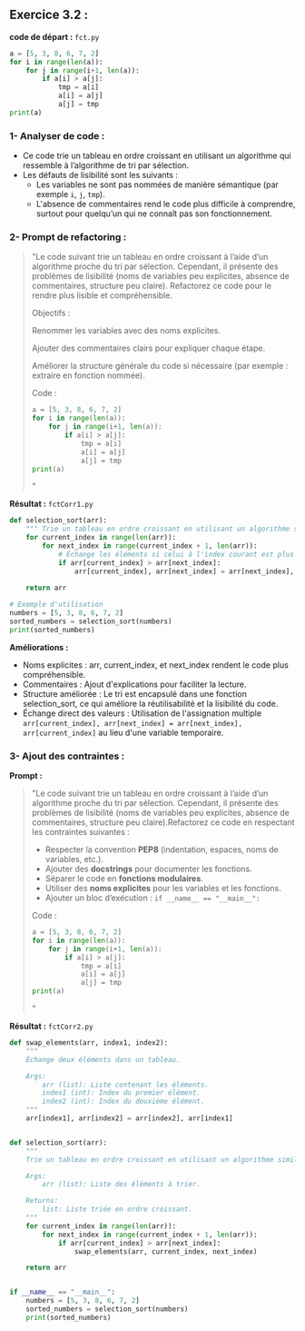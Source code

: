 ## Exercice 3.2 :

**code de départ :** `fct.py`

```python
a = [5, 3, 8, 6, 7, 2] 
for i in range(len(a)): 
    for j in range(i+1, len(a)): 
        if a[i] > a[j]: 
            tmp = a[i] 
            a[i] = a[j] 
            a[j] = tmp 
print(a)
```

### 1- Analyser de code :

*   Ce code trie un tableau en ordre croissant en utilisant un algorithme qui ressemble à l’algorithme de tri par sélection.
*   Les défauts de lisibilité sont les suivants :
    *   Les variables ne sont pas nommées de manière sémantique (par exemple `i`, `j`, `tmp`).
    *   L'absence de commentaires rend le code plus difficile à comprendre, surtout pour quelqu’un qui ne connaît pas son fonctionnement.

### 2- Prompt de refactoring :

> "Le code suivant trie un tableau en ordre croissant à l’aide d’un algorithme proche du tri par sélection. Cependant, il présente des problèmes de lisibilité (noms de variables peu explicites, absence de commentaires, structure peu claire). Refactorez ce code pour le rendre plus lisible et compréhensible.
>
> Objectifs :
>
> Renommer les variables avec des noms explicites.
>
> Ajouter des commentaires clairs pour expliquer chaque étape.
>
> Améliorer la structure générale du code si nécessaire (par exemple : extraire en fonction nommée).
>
> Code :
>
> ```python
> a = [5, 3, 8, 6, 7, 2] 
> for i in range(len(a)): 
>     for j in range(i+1, len(a)): 
>         if a[i] > a[j]: 
>             tmp = a[i] 
>             a[i] = a[j] 
>             a[j] = tmp 
> print(a)
> ```
> "

**Résultat :** `fctCorr1.py`

```python
def selection_sort(arr):
    """ Trie un tableau en ordre croissant en utilisant un algorithme similaire au tri par sélection. """
    for current_index in range(len(arr)):
        for next_index in range(current_index + 1, len(arr)):
            # Échange les éléments si celui à l'index courant est plus grand que le suivant
            if arr[current_index] > arr[next_index]:
                arr[current_index], arr[next_index] = arr[next_index], arr[current_index]
    
    return arr

# Exemple d'utilisation
numbers = [5, 3, 8, 6, 7, 2]
sorted_numbers = selection_sort(numbers)
print(sorted_numbers)
```

**Améliorations :**

*   Noms explicites : arr, current_index, et next_index rendent le code plus compréhensible.
*   Commentaires : Ajout d'explications pour faciliter la lecture.
*   Structure améliorée : Le tri est encapsulé dans une fonction selection_sort, ce qui améliore la réutilisabilité et la lisibilité du code.
*   Échange direct des valeurs : Utilisation de l'assignation multiple `arr[current_index], arr[next_index] = arr[next_index], arr[current_index]` au lieu d'une variable temporaire.

### 3- Ajout des contraintes :

**Prompt :**

> "Le code suivant trie un tableau en ordre croissant à l’aide d’un algorithme proche du tri par sélection. Cependant, il présente des problèmes de lisibilité (noms de variables peu explicites, absence de commentaires, structure peu claire).Refactorez ce code en respectant les contraintes suivantes :
>
> *   Respecter la convention **PEP8** (indentation, espaces, noms de variables, etc.).
> *   Ajouter des **docstrings** pour documenter les fonctions.
> *   Séparer le code en **fonctions modulaires**.
> *   Utiliser des **noms explicites** pour les variables et les fonctions.
> *   Ajouter un bloc d’exécution : `if __name__ == "__main__":`
>
> Code :
>
> ```python
> a = [5, 3, 8, 6, 7, 2] 
> for i in range(len(a)): 
>     for j in range(i+1, len(a)): 
>         if a[i] > a[j]: 
>             tmp = a[i] 
>             a[i] = a[j] 
>             a[j] = tmp 
> print(a)
> ```
> "

**Résultat :** `fctCorr2.py`

```python
def swap_elements(arr, index1, index2):
    """
    Échange deux éléments dans un tableau.

    Args:
        arr (list): Liste contenant les éléments.
        index1 (int): Index du premier élément.
        index2 (int): Index du deuxième élément.
    """
    arr[index1], arr[index2] = arr[index2], arr[index1]


def selection_sort(arr):
    """
    Trie un tableau en ordre croissant en utilisant un algorithme similaire au tri par sélection.

    Args:
        arr (list): Liste des éléments à trier.

    Returns:
        list: Liste triée en ordre croissant.
    """
    for current_index in range(len(arr)):
        for next_index in range(current_index + 1, len(arr)):
            if arr[current_index] > arr[next_index]:
                swap_elements(arr, current_index, next_index)

    return arr


if __name__ == "__main__":
    numbers = [5, 3, 8, 6, 7, 2]
    sorted_numbers = selection_sort(numbers)
    print(sorted_numbers)
```